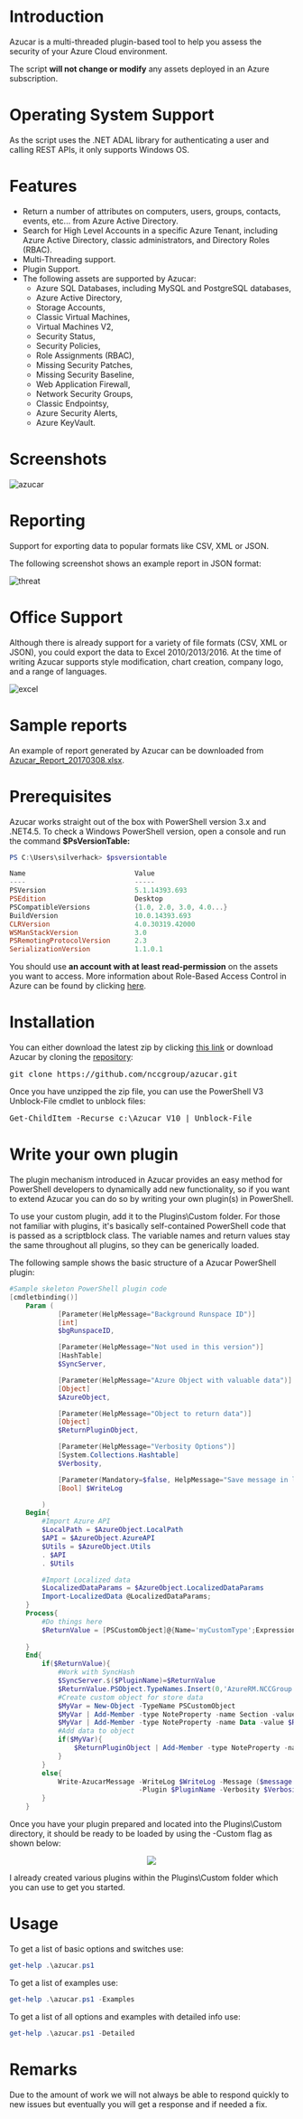 <h1>Introduction</h1>

Azucar is a multi-threaded plugin-based tool to help you assess the security of your Azure Cloud environment. 

The script <b>will not change or modify</b> any assets deployed in an Azure subscription. 

<h1>Operating System Support</h1>

As the script uses the .NET ADAL library for authenticating a user and calling REST APIs, it only supports Windows OS.  

<h1>Features</h1>

* Return a number of attributes on computers, users, groups, contacts, events, etc... from Azure Active Directory.
* Search for High Level Accounts in a specific Azure Tenant, including Azure Active Directory, classic administrators, and Directory Roles (RBAC).
* Multi-Threading support.
* Plugin Support.
* The following assets are supported by Azucar:
	* Azure SQL Databases, including MySQL and PostgreSQL databases,
	* Azure Active Directory,
	* Storage Accounts,
	* Classic Virtual Machines,
	* Virtual Machines V2,
	* Security Status,
	* Security Policies,
	* Role Assignments (RBAC),
	* Missing Security Patches,
	* Missing Security Baseline,
	* Web Application Firewall,
	* Network Security Groups,
	* Classic Endpointsy,
	* Azure Security Alerts,
	* Azure KeyVault.

<h1>Screenshots</h1>

![azucar](https://user-images.githubusercontent.com/5271640/38782164-3edde5ca-40ef-11e8-94e3-b8f005db139d.PNG)

<h1>Reporting</h1>

Support for exporting data to popular formats like CSV, XML or JSON.

The following screenshot shows an example report in JSON format:

![threat](https://user-images.githubusercontent.com/5271640/38782058-4779800a-40ee-11e8-8bf5-9b16500e5134.PNG)

<h1>Office Support</h1>

Although there is already support for a variety of file formats (CSV, XML or JSON), you could export the data to Excel 2010/2013/2016. At the time of writing Azucar supports style modification, chart creation, company logo, and a range of languages.

![excel](https://user-images.githubusercontent.com/5271640/38782057-476050c6-40ee-11e8-9935-3c15f5356980.png)

<h1>Sample reports</h1>

An example of report generated by Azucar can be downloaded from [Azucar_Report_20170308.xlsx](https://github.com/nccgroup/azucar/files/1915480/Azucar_Report_20170308.xlsx).

<h1>Prerequisites</h1>

Azucar works straight out of the box with PowerShell version 3.x and .NET4.5. To check a Windows PowerShell version, open a console and run the command <b>$PsVersionTable:</b>

```powershell
PS C:\Users\silverhack> $psversiontable

Name                           Value
----                           -----
PSVersion                      5.1.14393.693
PSEdition                      Desktop
PSCompatibleVersions           {1.0, 2.0, 3.0, 4.0...}
BuildVersion                   10.0.14393.693
CLRVersion                     4.0.30319.42000
WSManStackVersion              3.0
PSRemotingProtocolVersion      2.3
SerializationVersion           1.1.0.1
```

You should use **an account with at least read-permission** on the assets you want to access. More information about Role-Based Access Control in Azure can be found by clicking [here](https://docs.microsoft.com/en-us/azure/role-based-access-control/role-assignments-portal).

<h1>Installation</h1>

You can either download the latest zip by clicking [this link](https://github.com/nccgroup/azucar/archive/master.zip) or download Azucar by cloning the [repository](https://github.com/nccgroup/azucar.git):

<pre>
git clone https://github.com/nccgroup/azucar.git
</pre>

Once you have unzipped the zip file, you can use the PowerShell V3 Unblock-File cmdlet to unblock files:

<pre>
Get-ChildItem -Recurse c:\Azucar_V10 | Unblock-File
</pre>

<h1>Write your own plugin</h1>

The plugin mechanism introduced in Azucar provides an easy method for PowerShell developers to dynamically add new functionality, so if you want to extend Azucar you can do so by writing your own plugin(s) in PowerShell. 

To use your custom plugin, add it to the Plugins\Custom folder. For those not familiar with plugins, it's basically self-contained PowerShell code that is passed as a scriptblock class. The variable names and return values stay the same throughout all plugins, so they can be generically loaded. 

The following sample shows the basic structure of a Azucar PowerShell plugin:

```powershell
#Sample skeleton PowerShell plugin code
[cmdletbinding()]
    Param (
            [Parameter(HelpMessage="Background Runspace ID")]
            [int]
            $bgRunspaceID,

            [Parameter(HelpMessage="Not used in this version")]
            [HashTable]
            $SyncServer,

            [Parameter(HelpMessage="Azure Object with valuable data")]
            [Object]
            $AzureObject,

            [Parameter(HelpMessage="Object to return data")]
            [Object]
            $ReturnPluginObject,

            [Parameter(HelpMessage="Verbosity Options")]
            [System.Collections.Hashtable]
            $Verbosity,

            [Parameter(Mandatory=$false, HelpMessage="Save message in log file")]
	        [Bool] $WriteLog

        )
    Begin{
        #Import Azure API
        $LocalPath = $AzureObject.LocalPath
        $API = $AzureObject.AzureAPI
        $Utils = $AzureObject.Utils
        . $API
        . $Utils

        #Import Localized data
        $LocalizedDataParams = $AzureObject.LocalizedDataParams
        Import-LocalizedData @LocalizedDataParams;
    }
    Process{
        #Do things here
        $ReturnValue = [PSCustomObject]@{Name='myCustomType';Expression={"NCCGroup Labs"}}
		
    }
    End{
        if($ReturnValue){
            #Work with SyncHash
            $SyncServer.$($PluginName)=$ReturnValue
            $ReturnValue.PSObject.TypeNames.Insert(0,'AzureRM.NCCGroup.myDecoratedObject')
            #Create custom object for store data
            $MyVar = New-Object -TypeName PSCustomObject
            $MyVar | Add-Member -type NoteProperty -name Section -value $Section
            $MyVar | Add-Member -type NoteProperty -name Data -value $ReturnValue
            #Add data to object
            if($MyVar){
                $ReturnPluginObject | Add-Member -type NoteProperty -name Example -value $MyVar
            }
        }
        else{
            Write-AzucarMessage -WriteLog $WriteLog -Message ($message.AzureADGeneralQueryEmptyMessage -f "My Super Plugin", $AzureObject.TenantID) `
                                -Plugin $PluginName -Verbosity $Verbosity -IsWarning
        }
    }
```
Once you have your plugin prepared and located into the Plugins\Custom directory, it should be ready to be loaded by using the -Custom flag as shown below:

<p align="center">
	<img src="https://user-images.githubusercontent.com/5271640/38782034-f56d4882-40ed-11e8-8b37-2b2ae1b3bcb2.png">
</p>

I already created various plugins within the Plugins\Custom folder which you can use to get you started.

<h1>Usage</h1>

To get a list of basic options and switches use:

```powershell
get-help .\azucar.ps1
```

To get a list of examples use:

```powershell
get-help .\azucar.ps1 -Examples
```

To get a list of all options and examples with detailed info use:

```powershell
get-help .\azucar.ps1 -Detailed
```

<h1>Remarks</h1>

Due to the amount of work we will not always be able to respond quickly to new issues but eventually you will get a response and if needed a fix. 
